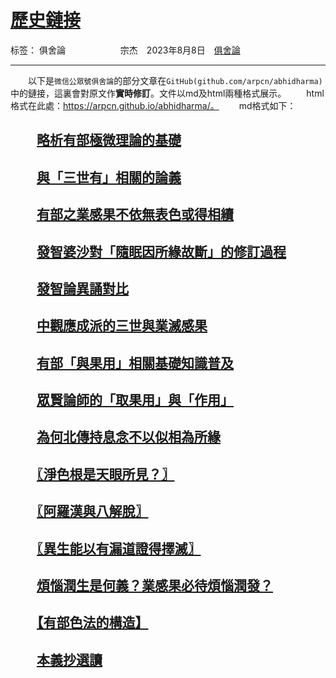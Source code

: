 ﻿# [歷史鏈接][1]

标签： 俱舍論
　　　　　　宗杰　2023年8月8日　[俱舍論](https://mp.weixin.qq.com/s/dtrnkAo_uzlrY_xa_xbdaQ)

---

　　以下是`微信公眾號俱舍論`的部分文章在`GitHub(github.com/arpcn/abhidharma)`中的鏈接，這裏會對原文作**實時修訂**。文件以md及html兩種格式展示。
　　html格式在此處：https://arpcn.github.io/abhidharma/。
　　md格式如下：

## 　　[略析有部極微理論的基礎](md/略析有部極微理論的基礎.md)

## 　　[與「三世有」相關的論義](md/與「三世有」相關的論義.md)

## 　　[有部之業感果不依無表色或得相續](md/有部之業感果不依無表色或得相續.md)

## 　　[發智婆沙對「隨眠因所緣故斷」的修訂過程](md/發智婆沙對「隨眠因所緣故斷」的修訂過程.md)

## 　　[發智論異誦對比](md/發智論異誦對比.md)

## 　　[中觀應成派的三世與業滅感果](md/中觀應成派的三世與業滅感果.md)

## 　　[有部「與果用」相關基礎知識普及](md/有部「與果用」相關基礎知識普及.md)

## 　　[眾賢論師的「取果用」與「作用」](md/眾賢論師的「取果用」與「作用」.md)

## 　　[為何北傳持息念不以似相為所緣](md/為何北傳持息念不以似相為所緣.md)

## 　　[〖淨色根是天眼所見？〗](md/〖淨色根是天眼所見？〗.md)

## 　　[〖阿羅漢與八解脫〗](md/〖阿羅漢與八解脫〗.md)

## 　　[〖異生能以有漏道證得擇滅〗](md/〖異生能以有漏道證得擇滅〗.md)

## 　　[煩惱潤生是何義？業感果必待煩惱潤發？](md/煩惱潤生是何義？業感果必待煩惱潤發？.md)

## 　　[【有部色法的構造】](md/【有部色法的構造】.md)

## 　　[本義抄選讀](md/本義抄選讀.md)


  [1]: https://github.com/arpcn/abhidharma

